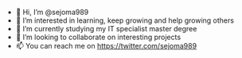 - 👋 Hi, I’m @sejoma989
- 👀 I’m interested in learning, keep growing and help growing others
- 🌱 I’m currently studying my IT specialist master degree
- 💞️ I’m looking to collaborate on interesting projects 
- 📫 You can reach me on https://twitter.com/sejoma989

<!---
sejoma989/sejoma989 is a ✨ special ✨ repository because its `README.md` (this file) appears on your GitHub profile.
You can click the Preview link to take a look at your changes.
--->
